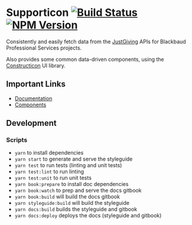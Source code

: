 # Supporticon [![Build Status](https://circleci.com/gh/blackbaud-services/supporticon/tree/master.svg?style=shield)](https://circleci.com/gh/blackbaud-services/supporticon/tree/master) [![NPM Version](https://img.shields.io/npm/v/supporticon.svg?style=flat-square&amp;colorB=1bab6b)](https://www.npmjs.com/package/supporticon)

Consistently and easily fetch data from the [JustGiving](https://developer.justgiving.com/) APIs for Blackbaud Professional Services projects.

Also provides some common data-driven components, using the [Constructicon](https://github.com/blackbaud-services/constructicon) UI library.

## Important Links

- [Documentation](https://blackbaud-services.github.io/supporticon/book)
- [Components](https://blackbaud-services.github.io/supporticon/components)

## Development

### Scripts

- `yarn` to install dependencies
- `yarn start` to generate and serve the styleguide
- `yarn test` to run tests (linting and unit tests)
- `yarn test:lint` to run linting
- `yarn test:unit` to run unit tests
- `yarn book:prepare` to install doc dependencies
- `yarn book:watch` to prep and serve the docs gitbook
- `yarn book:build` will build the docs gitbook
- `yarn styleguide:build` will build the styleguide
- `yarn docs:build` builds the styleguide and gitbook
- `yarn docs:deploy` deploys the docs (styleguide and gitbook)
